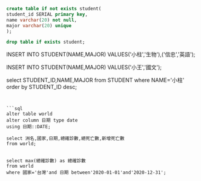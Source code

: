 

```sql
create table if not exists student(
student_id SERIAL primary key,
name varchar(20) not null,
major varchar(20) unique
);

drop table if exists student;
```
INSERT INTO STUDENT(NAME,MAJOR)
VALUES('小柱','生物'),('信忠','英語');

INSERT INTO STUDENT(NAME,MAJOR)
VALUES('小王','國文');

select STUDENT_ID,NAME,MAJOR
from STUDENT
where NAME='小柱'
order by STUDENT_ID desc;
```


```sql
alter table world 
alter column 日期 type date
using 日期::DATE;

select 洲名,國家,日期,總確診數,總死亡數,新增死亡數
from world;


select max(總確診數) as 總確診數
from world
where 國家='台灣'and 日期 between'2020-01-01'and'2020-12-31';
```